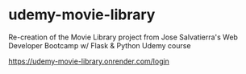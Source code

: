 # udemy-movie-library

Re-creation of the Movie Library project from Jose Salvatierra's Web Developer Bootcamp w/ Flask & Python Udemy course

https://udemy-movie-library.onrender.com/login
